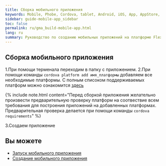 ```yaml
---
title: Сборка мобильного приложения 
keywords: Mobile, Phobe, Cordova, tablet, Android, iOS, App, AppStore, play market
sidebar: guide-mobile-app_sidebar
toc: false
permalink: ru/gma_build-mobile-app.html
lang: ru
summary: Руководство по созданию мобильных приложений на платформе Flexberry.
---
```


## Сборка мобильного приложения

1.При помощи терменала переходим в папку с приложением.
2.При помощи команды `cordova platform add имя_платформы` добавляем все необходимые платформы. С полным списоком поддерживаемых платформ можно ознакомится [здесь](https://cordova.apache.org/docs/en/latest/guide/support/index.html)

{% include note.html content="Перед сборкой приложения желательно произвести предварительную проверку платформ на соотвествие всем требования для построения приложений на добавленных платформах. Предварительная проверка делается при помощи команды `cordova requirements`" %}

3.Создаем приложение 


## Вы можете

* [Запуск мобильного приложения](gma_launch-mobile-app.html)
* [Создание мобильного приложения](gma_create-mobile-app.html)
